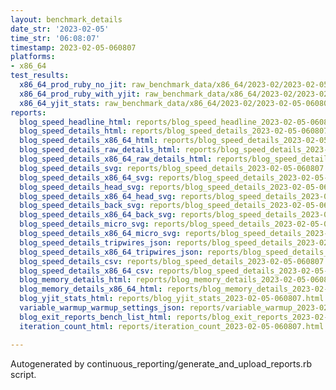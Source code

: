 ```yaml
---
layout: benchmark_details
date_str: '2023-02-05'
time_str: '06:08:07'
timestamp: 2023-02-05-060807
platforms:
- x86_64
test_results:
  x86_64_prod_ruby_no_jit: raw_benchmark_data/x86_64/2023-02/2023-02-05-060807_basic_benchmark_x86_64_prod_ruby_no_jit.json
  x86_64_prod_ruby_with_yjit: raw_benchmark_data/x86_64/2023-02/2023-02-05-060807_basic_benchmark_x86_64_prod_ruby_with_yjit.json
  x86_64_yjit_stats: raw_benchmark_data/x86_64/2023-02/2023-02-05-060807_basic_benchmark_x86_64_yjit_stats.json
reports:
  blog_speed_headline_html: reports/blog_speed_headline_2023-02-05-060807.html
  blog_speed_details_html: reports/blog_speed_details_2023-02-05-060807.html
  blog_speed_details_x86_64_html: reports/blog_speed_details_2023-02-05-060807.x86_64.html
  blog_speed_details_raw_details_html: reports/blog_speed_details_2023-02-05-060807.raw_details.html
  blog_speed_details_x86_64_raw_details_html: reports/blog_speed_details_2023-02-05-060807.x86_64.raw_details.html
  blog_speed_details_svg: reports/blog_speed_details_2023-02-05-060807.svg
  blog_speed_details_x86_64_svg: reports/blog_speed_details_2023-02-05-060807.x86_64.svg
  blog_speed_details_head_svg: reports/blog_speed_details_2023-02-05-060807.head.svg
  blog_speed_details_x86_64_head_svg: reports/blog_speed_details_2023-02-05-060807.x86_64.head.svg
  blog_speed_details_back_svg: reports/blog_speed_details_2023-02-05-060807.back.svg
  blog_speed_details_x86_64_back_svg: reports/blog_speed_details_2023-02-05-060807.x86_64.back.svg
  blog_speed_details_micro_svg: reports/blog_speed_details_2023-02-05-060807.micro.svg
  blog_speed_details_x86_64_micro_svg: reports/blog_speed_details_2023-02-05-060807.x86_64.micro.svg
  blog_speed_details_tripwires_json: reports/blog_speed_details_2023-02-05-060807.tripwires.json
  blog_speed_details_x86_64_tripwires_json: reports/blog_speed_details_2023-02-05-060807.x86_64.tripwires.json
  blog_speed_details_csv: reports/blog_speed_details_2023-02-05-060807.csv
  blog_speed_details_x86_64_csv: reports/blog_speed_details_2023-02-05-060807.x86_64.csv
  blog_memory_details_html: reports/blog_memory_details_2023-02-05-060807.html
  blog_memory_details_x86_64_html: reports/blog_memory_details_2023-02-05-060807.x86_64.html
  blog_yjit_stats_html: reports/blog_yjit_stats_2023-02-05-060807.html
  variable_warmup_warmup_settings_json: reports/variable_warmup_2023-02-05-060807.warmup_settings.json
  blog_exit_reports_bench_list_html: reports/blog_exit_reports_2023-02-05-060807.bench_list.html
  iteration_count_html: reports/iteration_count_2023-02-05-060807.html

---
```

Autogenerated by continuous_reporting/generate_and_upload_reports.rb script.
